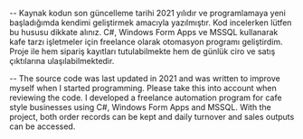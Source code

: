 -- Kaynak kodun son güncelleme tarihi 2021 yılıdır ve programlamaya yeni başladığımda kendimi geliştirmek amacıyla yazılmıştır. Kod incelerken lütfen bu hususu dikkate alınız.
C#, Windows Form Apps ve MSSQL kullanarak kafe tarzı işletmeler için freelance olarak otomasyon programı geliştirdim. Proje ile hem sipariş kayıtları tutulabilmekte hem de günlük ciro ve satış çıktılarına ulaşılabilmektedir.

-- The source code was last updated in 2021 and was written to improve myself when I started programming. Please take this into account when reviewing the code.
I developed a freelance automation program for cafe style businesses using C#, Windows Form Apps and MSSQL. With the project, both order records can be kept and daily turnover and sales outputs can be accessed.
